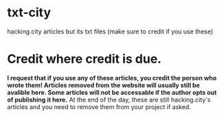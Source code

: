 # txt-city
hacking.city articles but its txt files (make sure to credit if you use these)

# Credit where credit is due.
**I request that if you use any of these articles, you credit the person who wrote them! Articles removed from the website will usually still be avalible here. Some articles will not be accessable if the author opts out of publishing it here.**
At the end of the day, these are still hacking.city's articles and you need to remove them from your project if asked.
